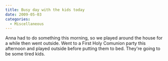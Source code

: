 ```yaml
---
title: Busy day with the kids today
date: 2009-05-03
categories: 
  - Miscellaneous
---
```


Anna had to do something this morning, so we played around the house for a while then went outside. Went to a First Holy Comunion party this afternoon and played outside before putting them to bed. They're going to be some tired kids.
